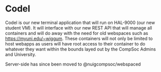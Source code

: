 # Codel

Codel is our new terminal application that will run on HAL-9000 (our new student VM). It will interface with our new REST API that will manage all containers and will do away with the need for old webspaces such as https://myuni.edu/~wiggum. These containers will not only be limited to host webapps as users will have root access to their container to do whatever they want within the bounds layed out by the CompSoc Admins and University.

Server-side has since been moved to @nuigcompsoc/webspaced